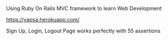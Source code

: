 Using Ruby On Rails MVC framework to learn Web Development

https://yapsa.herokuapp.com/

Sign Up, Login, Logout Page works perfectly with 55 assertions



 
